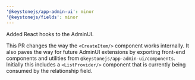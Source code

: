 ```yaml
---
'@keystonejs/app-admin-ui': minor
'@keystonejs/fields': minor
---
```


Added React hooks to the AdminUI.

This PR changes the way the `<CreateItem/>` component works internally. It also paves the way for future AdminUI extensions by exporting front-end components and utilities from `@keystonejs/app-admin-ui/components`. Initially this includes a `<ListProvider/>` component that is currently being consumed by the relationship field.
